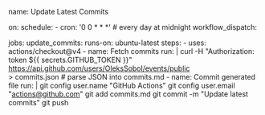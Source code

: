 name: Update Latest Commits

on:
  schedule:
    - cron: '0 0 * * *'  # every day at midnight
  workflow_dispatch:

jobs:
  update_commits:
    runs-on: ubuntu-latest
    steps:
      - uses: actions/checkout@v4
      - name: Fetch commits
        run: |
          curl -H "Authorization: token ${{ secrets.GITHUB_TOKEN }}" \
            https://api.github.com/users/OleksSobol/events/public \
            > commits.json
          # parse JSON into commits.md
      - name: Commit generated file
        run: |
          git config user.name "GitHub Actions"
          git config user.email "actions@github.com"
          git add commits.md
          git commit -m "Update latest commits"
          git push
